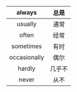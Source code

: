 | always       | 总是   |
|:------------:|:------:|
| usually      | 通常   |
| often        | 经常   |
| sometimes    | 有时   |
| occasionally | 偶尔   |
| hardly       | 几乎不 |
| never        | 从不   |

